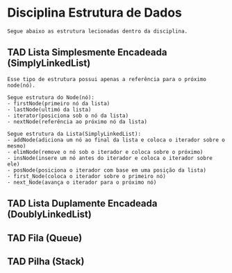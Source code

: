 # Disciplina Estrutura de Dados
    Segue abaixo as estrutura lecionadas dentro da disciplina.
## TAD Lista Simplesmente Encadeada (SimplyLinkedList)
    Esse tipo de estrutura possui apenas a referência para o próximo node(nó).
    
    Segue estrutura do Node(nó):
    - firstNode(primeiro nó da lista)
    - lastNode(ultimó da lista)
    - iterator(posiciona sob o nó da lista)
    - nextNode(referência ao próximo nó da lista)

    Segue estrutura da Lista(SimplyLinkedList):
    - addNode(adiciona um nó ao final da lista e coloca o iterador sobre o mesmo)
    - elimNode(remove o nó sob o iterador e coloca sobre o próximo)
    - insNode(insere um nó antes do iterador e coloca o iterador sobre ele)
    - posNode(posiciona o iterador com base em uma posição da lista)
    - first_Node(coloca o iterador sobre o primeiro nó)
    - next_Node(avança o iterador para o próximo nó)

## TAD Lista Duplamente Encadeada (DoublyLinkedList)

## TAD Fila (Queue)

## TAD Pilha (Stack)

